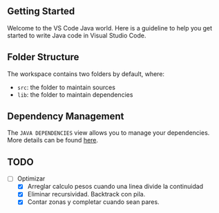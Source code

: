 ## Getting Started

Welcome to the VS Code Java world. Here is a guideline to help you get started to write Java code in Visual Studio Code.

## Folder Structure

The workspace contains two folders by default, where:

- `src`: the folder to maintain sources
- `lib`: the folder to maintain dependencies

## Dependency Management

The `JAVA DEPENDENCIES` view allows you to manage your dependencies. More details can be found [here](https://github.com/microsoft/vscode-java-pack/blob/master/release-notes/v0.9.0.md#work-with-jar-files-directly).


## TODO
- [ ] Optimizar
  - [X] Arreglar calculo pesos cuando una linea divide la continuidad
  - [X] Eliminar recursividad. Backtrack con pila.
  - [X] Contar zonas y completar cuando sean pares.